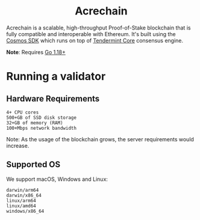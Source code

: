 <!--
parent:
  order: false
-->

<div align="center">
  <h1> Acrechain </h1>
</div>

Acrechain is a scalable, high-throughput Proof-of-Stake blockchain that is fully compatible and
interoperable with Ethereum. It's built using the [Cosmos SDK](https://github.com/cosmos/cosmos-sdk/) which runs on top of [Tendermint Core](https://github.com/tendermint/tendermint) consensus engine.

**Note**: Requires [Go 1.18+](https://golang.org/dl/)


# Running a validator

## Hardware Requirements

```
4+ CPU cores
500+GB of SSD disk storage
32+GB of memory (RAM)
100+Mbps network bandwidth
```

Note: As the usage of the blockchain grows, the server requirements would increase.

## Supported OS

We support macOS, Windows and Linux:

```
darwin/arm64
darwin/x86_64
linux/arm64
linux/amd64
windows/x86_64
```
